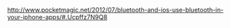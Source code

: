http://www.pocketmagic.net/2012/07/bluetooth-and-ios-use-bluetooth-in-your-iphone-apps/#.Ucpffz7N9Q8
